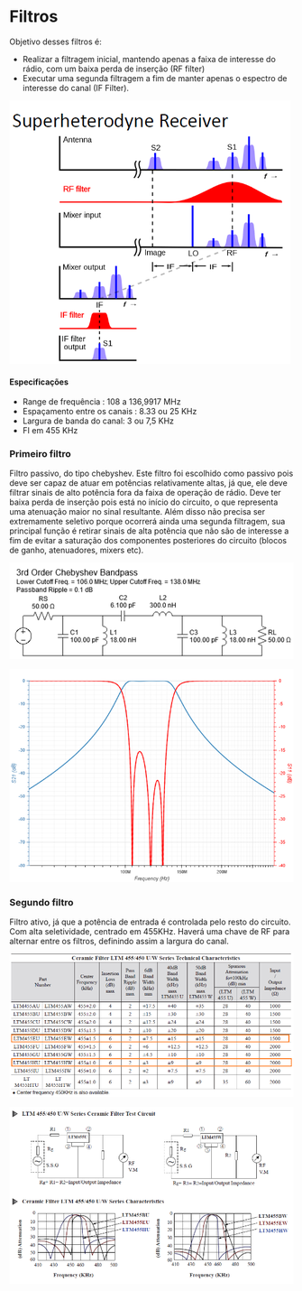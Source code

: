 # Filtros
Objetivo desses filtros é:
- Realizar a filtragem inicial, mantendo apenas a faixa de interesse do rádio, com um baixa perda de inserção (RF filter)
- Executar uma segunda filtragem a fim de manter apenas o espectro de interesse do canal (IF Filter).

![Ilustração do objetivo da filtragem no projeto](objetivo.PNG)


#### Especificações 

- Range de frequência : 108 a 136,9917 MHz
- Espaçamento entre os canais : 8.33 ou 25 KHz
- Largura de banda do canal: 3 ou 7,5 KHz
- FI em 455 KHz

### Primeiro filtro

Filtro passivo, do tipo chebyshev. Este filtro foi escolhido como passivo pois deve ser capaz de atuar em potências relativamente altas, já que, ele deve filtrar sinais de alto potência fora da faixa de operação de rádio. Deve ter baixa perda de inserção pois está no início do circuito, o que representa uma atenuação maior no sinal resultante. Além disso não precisa ser extremamente seletivo porque ocorrerá ainda uma segunda filtragem, sua principal função é retirar sinais de alta potência que não são de interesse a fim de evitar a saturação dos componentes posteriores do circuito (blocos de ganho, atenuadores, mixers etc).

![Circuito do Primeiro Filtro](WideBandFilter_circuit.PNG)

![Circuito do Primeiro Filtro](WideBandFilter_plot.png)

### Segundo filtro

Filtro ativo, já que a potência de entrada é controlada pelo resto do circuito. Com alta seletividade, centrado em 455KHz. Haverá uma chave de RF para alternar entre os filtros, definindo assim a largura do canal.

![Filtros escolhidos](activefilterdatasheet.PNG)

![Resposta em freqência dos filtros](activefilter.PNG)
